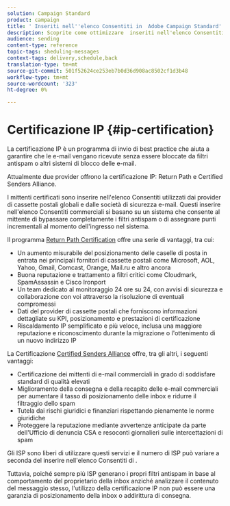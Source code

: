 ```yaml
---
solution: Campaign Standard
product: campaign
title: ' Inseriti nell''elenco Consentiti in  Adobe Campaign Standard'
description: Scoprite come ottimizzare  inseriti nell'elenco Consentiti con  Adobe Campaign Standard.
audience: sending
content-type: reference
topic-tags: sheduling-messages
context-tags: delivery,schedule,back
translation-type: tm+mt
source-git-commit: 501f52624ce253eb7b0d36d908ac8502cf1d3b48
workflow-type: tm+mt
source-wordcount: '323'
ht-degree: 0%

---
```



# Certificazione IP {#ip-certification}

La certificazione IP è un programma di invio di best practice che aiuta a garantire che le e-mail vengano ricevute senza essere bloccate da filtri antispam o altri sistemi di blocco delle e-mail.

Attualmente due provider offrono la certificazione IP: Return Path e Certified Senders Alliance.

I mittenti certificati sono  inserire nell&#39;elenco Consentiti utilizzati dai provider di cassette postali globali e dalle società di sicurezza e-mail. Questi inserire nell&#39;elenco Consentiti commerciali si basano su un sistema che consente al mittente di bypassare completamente i filtri antispam o di assegnare punti incrementali al momento dell&#39;ingresso nel sistema.

Il programma [Return Path Certification](https://www.validity.com/products/returnpath/certification/) offre una serie di vantaggi, tra cui:
* Un aumento misurabile del posizionamento delle caselle di posta in entrata nei principali fornitori di cassette postali come Microsoft, AOL, Yahoo, Gmail, Comcast, Orange, Mail.ru e altro ancora
* Buona reputazione e trattamento a filtri critici come Cloudmark, SpamAssassin e Cisco Ironport
* Un team dedicato al monitoraggio 24 ore su 24, con avvisi di sicurezza e collaborazione con voi attraverso la risoluzione di eventuali compromessi
* Dati del provider di cassette postali che forniscono informazioni dettagliate su KPI, posizionamento e prestazioni di certificazione
* Riscaldamento IP semplificato e più veloce, inclusa una maggiore reputazione e riconoscimento durante la migrazione o l&#39;ottenimento di un nuovo indirizzo IP

La Certificazione [Certified Senders Alliance](https://certified-senders.org/certification-process/) offre, tra gli altri, i seguenti vantaggi:
* Certificazione dei mittenti di e-mail commerciali in grado di soddisfare standard di qualità elevati
* Miglioramento della consegna e della recapito delle e-mail commerciali per aumentare il tasso di posizionamento delle inbox e ridurre il filtraggio dello spam
* Tutela dai rischi giuridici e finanziari rispettando pienamente le norme giuridiche
* Proteggere la reputazione mediante avvertenze anticipate da parte dell&#39;Ufficio di denuncia CSA e resoconti giornalieri sulle intercettazioni di spam

Gli ISP sono liberi di utilizzare questi servizi e il numero di ISP può variare a seconda del inserire nell&#39;elenco Consentiti di .

Tuttavia, poiché sempre più ISP generano i propri filtri antispam in base al comportamento del proprietario della inbox anziché analizzare il contenuto del messaggio stesso, l&#39;utilizzo della certificazione IP non può essere una garanzia di posizionamento della inbox o addirittura di consegna.
